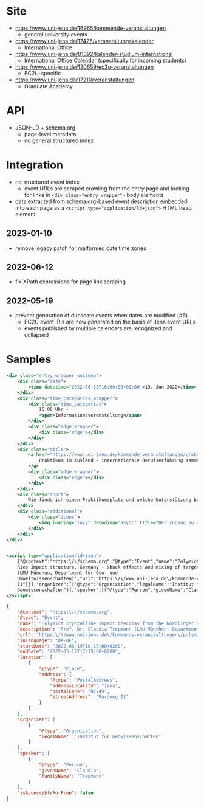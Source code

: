 # Site

* https://www.uni-jena.de/16965/kommende-veranstaltungen
  * general university events
* https://www.uni-jena.de/17425/veranstaltungskalender
  * International Office
* https://www.uni-jena.de/81092/kalender-studium-international
  * International Office Calendar (specifically for incoming students)
* https://www.uni-jena.de/120659/ec2u-veranstaltungen
  * EC2U-specific
* https://www.uni-jena.de/17210/veranstaltungen
  * Graduate Academy

# API

* JSON-LD + schema.org
  * page-level metadata
  * no general structured index

# Integration

* no structured event index
  * event URLs are scraped crawling from the entry page and looking for links in `<div class="entry_wrapper">` body
    elements
* data extracted from schema.org-based event description embedded into each page as
  a `<script type="application/ld+json">` HTML head element

## 2023-01-10

* remove legacy patch for malformed date time zones

## 2022-06-12

* fix XPath expressions for page link scraping

## 2022-05-19

* prevent generation of duplicate events when dates are modified (#6)
  * EC2U event IRIs are now generated on the basis of Jena event URLs
  * events published by multiple calendars are recognized and collapsed

# Samples

```xml
<div class="entry_wrapper unijena">
    <div class="date">
        <time datetime="2022-06-13T16:00:00+02:00">13. Jun 2022</time>
    </div>
    <div class="time_categories_wrapper">
        <div class="time_categories">
            16:00 Uhr ·
            <span>Informationsveranstaltung</span>
        </div>
        <div class="edge_wrapper">
            <div class="edge"></div>
        </div>
    </div>
    <div class="title">
        <a href="https://www.uni-jena.de/kommende-veranstaltungen/praktikum-im-ausland-eu-praktikum-thueringen" hreflang="de">
            Praktikum im Ausland - internationale Berufserfahrung sammeln
        </a>
        <div class="edge_wrapper">
            <div class="edge"></div>
        </div>
    </div>
    <div class="short">
        Wie finde ich einen Praktikumsplatz und welche Unterstützung bekomme ich?
    </div>
    <div class="additional">
        <div class="icons">
            <img loading="lazy" decoding="async" title="Der Zugang zu dieser Veranstaltung ist barrierefrei." alt="Der Zugang zu dieser Veranstaltung ist barrierefrei." src="/skin/_global/_images/blocks/event_overview_accessible.png" srcset="/skin/_global/_images/blocks/event_overview_accessible.svg">
        </div>
    </div>
</div>
```

```xml

<script type="application/ld+json">
    {"@context":"https:\/\/schema.org","@type":"Event","name":"Polymict crystalline impact breccias from the Nördlinger
    Ries impact structure, Germany - shock effects and mixing of target rocks","description":"Prof. Dr. Claudia Trepmann
    (LMU München, Department für Geo– und
    Umweltwissenschaften)","url":"https:\/\/www.uni-jena.de\/kommende-veranstaltungen\/polymict-crystalline-impact-breccias-from-the-noerdlinger-ries-impact-structure-germany-shock-effects-and-mixing-of-target-rocks","inLanguage":"de-DE","startDate":"2022-05-19T16:15:00+0200","endDate":"2022-05-19T17:15:00+0200","location":[{"@type":"Place","address":{"@type":"PostalAddress","addressLocality":"jena","postalCode":"07749","streetAddress":"Burgweg
    11"}}],"organizer":[{"@type":"Organization","legalName":"Institut für
    Geowissenschaften"}],"speaker":[{"@type":"Person","givenName":"Claudia","familyName":"Trepmann"}],"isAccessibleForFree":false}
</script>
```

```json
{
    "@context": "https:\/\/schema.org",
    "@type": "Event",
    "name": "Polymict crystalline impact breccias from the Nördlinger Ries impact structure, Germany - shock effects and mixing of target rocks",
    "description": "Prof. Dr. Claudia Trepmann (LMU München, Department für Geo– und Umweltwissenschaften)",
    "url": "https:\/\/www.uni-jena.de\/kommende-veranstaltungen\/polymict-crystalline-impact-breccias-from-the-noerdlinger-ries-impact-structure-germany-shock-effects-and-mixing-of-target-rocks",
    "inLanguage": "de-DE",
    "startDate": "2022-05-19T16:15:00+0200",
    "endDate": "2022-05-19T17:15:00+0200",
    "location": [
        {
            "@type": "Place",
            "address": {
                "@type": "PostalAddress",
                "addressLocality": "jena",
                "postalCode": "07749",
                "streetAddress": "Burgweg 11"
            }
        }
    ],
    "organizer": [
        {
            "@type": "Organization",
            "legalName": "Institut für Geowissenschaften"
        }
    ],
    "speaker": [
        {
            "@type": "Person",
            "givenName": "Claudia",
            "familyName": "Trepmann"
        }
    ],
    "isAccessibleForFree": false
}
```

